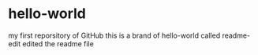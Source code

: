 # hello-world
my first reporsitory of GitHub
this is a brand of hello-world called readme-edit
edited the readme file
